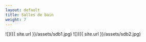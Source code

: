 ```yaml
---
layout: default
title: Salles de bain
weight: 7
---
```


![]({{ site.url }}/assets/sdb1.jpg)
![]({{ site.url }}/assets/sdb2.jpg)
